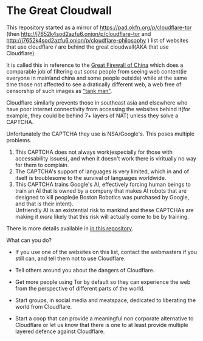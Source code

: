 # The Great Cloudwall

This repository started as a mirror of https://pad.okfn.org/p/cloudflare-tor (then http://j7652k4sod2azfu6.onion/p/cloudflare-tor and http://j7652k4sod2azfu6.onion/p/cloudflare-philosophy )
list of websites that use cloudflare / are behind the great cloudwall(AKA that use Cloudflare).

It is called this in reference to the [Great Firewall of China](http://www.greatfirewallofchina.org/) which does a comparable job of filtering out *some* people from seeing web content(ie everyone in mainland china and some people outside) while at the same time those not affected to see a dratically different web, a web free of censorship of such images as ["tank man"](https://en.wikipedia.org/wiki/Tank_Man).

Cloudflare similarly prevents those in southeast asia and elsewhere who have poor internet connectivity from accessing the websites behind it(for example, they could be behind 7+ layers of NAT) unless they solve a CAPTCHA.

Unfortunately the CAPTCHA they use is NSA/Google's.  This poses multiple problems.
1) This CAPTCHA does not always work(especially for those with accessability issues), and when it doesn't work there is viritually no way for them to complain.
2) The CAPTCHA's support of languages is very limited, which in and of itself is troublesome to the survival of languages worldwide. 
3) This CAPTCHA trains Google's AI, effectively forcing human beings to train an AI that is owned by a company that makes AI robots that are designed to kill people(ie Boston Robotics was purchased by Google, and that is their intent).  
Unfriendly AI is an existential risk to mankind and these CAPTCHAs are making it *more* likely that this risk will actually come to be by training.

There is more details available in [in this repository](https://github.com/themusicgod1/cloudflare-tor/blob/master/cloudflare-philosophy.txt).

What can you do?

* If you use one of the websites on this list, contact the webmasters if you still can, and tell them not to use Cloudflare.  

* Tell others around you about the dangers of Cloudflare.

* Get more people using Tor by default so they can experience the web from the perspective of different parts of the world.

* Start groups, in social media and meatspace, dedicated to liberating the world from Cloudflare.

* Start a coop that can provide a meaningful non corporate alternative to Cloudflare or let us know that there is one 
to at least provide multiple layered defence against Cloudflare.
